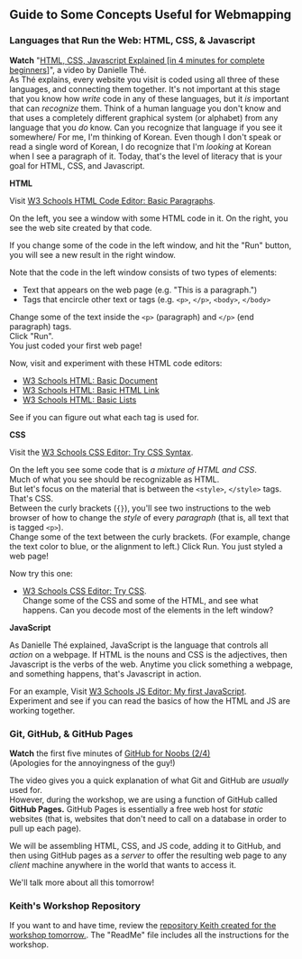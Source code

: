 ## Guide to Some Concepts Useful for Webmapping  

### Languages that Run the Web: HTML, CSS, & Javascript   

**Watch** "[HTML, CSS, Javascript Explained [in 4 minutes for complete beginners]](https://www.youtube.com/watch?v=gT0Lh1eYk78)", a video by Danielle Thé.    
As Thé explains, every website you visit is coded using all three of these languages, and connecting them together. It's not important at this stage that you know how *write* code in any of these languages, but it *is* important that can *recognize* them. Think of a human language you don't know and that uses a completely different graphical system (or alphabet) from any language that you *do* know. Can you recognize that language if you see it somewhere/ For me, I'm thinking of Korean. Even though I don't speak or read a single word of Korean, I do recognize that I'm *looking* at Korean when I see a paragraph of it. Today, that's the level of literacy that is your goal for HTML, CSS, and Javascript.  
  
**HTML**

Visit [W3 Schools HTML Code Editor: Basic Paragraphs](https://www.w3schools.com/html/tryit.asp?filename=tryhtml_default).  
  
On the left, you see a window with some HTML code in it. On the right, you see the web site created by that code.  

If you change some of the code in the left window, and hit the "Run" button, you will see a new result in the right window.  
  
Note that the code in the left window consists of two types of elements:  
  * Text that appears on the web page (e.g. "This is a paragraph.")  
  * Tags that encircle other text or tags (e.g. ```<p>```, ```</p>```, ```<body>```, ```</body>```  

Change some of the text inside the ```<p>``` (paragraph) and ```</p>``` (end paragraph) tags.  
Click "Run".  
You just coded your first web page!  
  
Now, visit and experiment with these HTML code editors:  
* [W3 Schools HTML: Basic Document](https://www.w3schools.com/html/tryit.asp?filename=tryhtml_basic_document)  
* [W3 Schools HTML: Basic HTML Link](https://www.w3schools.com/html/tryit.asp?filename=tryhtml_basic_link)  
* [W3 Schools HTML: Basic Lists](https://www.w3schools.com/html/tryit.asp?filename=tryhtml_lists_intro)  

See if you can figure out what each tag is used for.  

**CSS**

Visit the [W3 Schools CSS Editor: Try CSS Syntax](https://www.w3schools.com/css/tryit.asp?filename=trycss_syntax1).
  
On the left you see some code that is *a mixture of HTML and CSS*.  
Much of what you see should be recognizable as HTML.  
But let's focus on the material that is between the ```<style>```, ```</style>``` tags. That's CSS.  
Between the curly brackets (```{}```), you'll see two instructions to the web browser of how to change the *style* of every *paragraph* (that is, all text that is tagged ```<p>```).  
Change some of the text between the curly brackets. (For example, change the text color to blue, or the alignment to left.) Click Run. 
You just styled a web page!  

Now try this one:  
* [W3 Schools CSS Editor: Try CSS](https://www.w3schools.com/css/tryit.asp?filename=trycss_default).  
  Change some of the CSS and some of the HTML, and see what happens. Can you decode most of the elements in the left window?  

**JavaScript**

As Danielle Thé explained, JavaScript is the language that controls all *action* on a webpage. If HTML is the nouns and CSS is the adjectives, then Javascript is the verbs of the web. Anytime you click something a webpage, and something happens, that's Javascript in action.  

For an example, 
Visit [W3 Schools JS Editor: My first JavaScript](https://www.w3schools.com/js/tryit.asp?filename=tryjs_myfirst).  
Experiment and see if you can read the basics of how the HTML and JS are working together.  
  
### Git, GitHub, & GitHub Pages  
  
**Watch** the first five minutes of [GitHub for Noobs (2/4)](https://www.youtube.com/watch?v=_ALeswWzpBo)  
(Apologies for the annoyingness of the guy!)  
  
 The video gives you a quick explanation of what Git and GitHub are *usually* used for.  
 However, during the workshop, we are using a function of GitHub called **GitHub Pages.** GitHub Pages is essentially a free web host for _static_ websites (that is, websites that don't need to call on a database in order to pull up each page).  
 
 We will be assembling HTML, CSS, and JS code, adding it to GitHub, and then using GitHub pages as a *server* to offer the resulting web page to any *client* machine anywhere in the world that wants to access it.  
   
 We'll talk more about all this tomorrow!  
   
### Keith's Workshop Repository  

If you want to and have time, review the [repository Keith created for the workshop tomorrow.](https://github.com/kgjenkins/webmap-workshop). The "ReadMe" file includes all the instructions for the workshop. 



  
  
